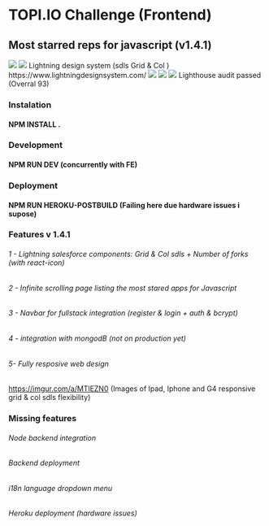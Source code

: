 
# TOPI.IO Challenge (Frontend)
## Most starred reps for javascript (v1.4.1)

<img src="https://img.icons8.com/bubbles/200/000000/react.png">
<img src="https://img.icons8.com/dusk/128/000000/salesforce.png"/> Lightning design system (sdls Grid & Col )
https://www.lightningdesignsystem.com/
<img src="https://img.icons8.com/color/64/000000/stackoverflow.png"/>
<img src="https://img.icons8.com/color/64/000000/npm.png"/>
<img src="https://img.icons8.com/color/64/000000/lighthouse.png"/>
Lighthouse audit passed (Overral 93)

### Instalation
#### NPM INSTALL .

### Development 
#### NPM RUN DEV (concurrently with FE)

### Deployment
#### NPM RUN HEROKU-POSTBUILD (Failing here due hardware issues i supose)



### Features v 1.4.1

###### 1 - Lightning salesforce components: Grid & Col sdls + Number of forks (with react-icon)

###### 2 - Infinite scrolling page listing the most stared apps for Javascript

###### 3 - Navbar for fullstack integration (register & login + auth & bcrypt)

###### 4 - integration with mongodB (not on production yet)

###### 5-  Fully resposive web design 

https://imgur.com/a/MTlEZN0 (Images of Ipad, Iphone and G4 responsive grid & col sdls flexibility)

### Missing features

###### Node backend integration
###### Backend deployment 
###### i18n language dropdown menu
###### Heroku deployment (hardware issues)
